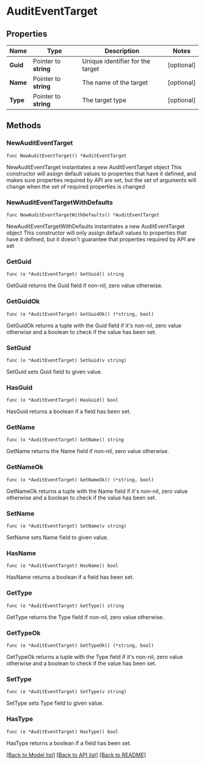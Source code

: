 # AuditEventTarget

## Properties

Name | Type | Description | Notes
------------ | ------------- | ------------- | -------------
**Guid** | Pointer to **string** | Unique identifier for the target | [optional] 
**Name** | Pointer to **string** | The name of the target | [optional] 
**Type** | Pointer to **string** | The target type | [optional] 

## Methods

### NewAuditEventTarget

`func NewAuditEventTarget() *AuditEventTarget`

NewAuditEventTarget instantiates a new AuditEventTarget object
This constructor will assign default values to properties that have it defined,
and makes sure properties required by API are set, but the set of arguments
will change when the set of required properties is changed

### NewAuditEventTargetWithDefaults

`func NewAuditEventTargetWithDefaults() *AuditEventTarget`

NewAuditEventTargetWithDefaults instantiates a new AuditEventTarget object
This constructor will only assign default values to properties that have it defined,
but it doesn't guarantee that properties required by API are set

### GetGuid

`func (o *AuditEventTarget) GetGuid() string`

GetGuid returns the Guid field if non-nil, zero value otherwise.

### GetGuidOk

`func (o *AuditEventTarget) GetGuidOk() (*string, bool)`

GetGuidOk returns a tuple with the Guid field if it's non-nil, zero value otherwise
and a boolean to check if the value has been set.

### SetGuid

`func (o *AuditEventTarget) SetGuid(v string)`

SetGuid sets Guid field to given value.

### HasGuid

`func (o *AuditEventTarget) HasGuid() bool`

HasGuid returns a boolean if a field has been set.

### GetName

`func (o *AuditEventTarget) GetName() string`

GetName returns the Name field if non-nil, zero value otherwise.

### GetNameOk

`func (o *AuditEventTarget) GetNameOk() (*string, bool)`

GetNameOk returns a tuple with the Name field if it's non-nil, zero value otherwise
and a boolean to check if the value has been set.

### SetName

`func (o *AuditEventTarget) SetName(v string)`

SetName sets Name field to given value.

### HasName

`func (o *AuditEventTarget) HasName() bool`

HasName returns a boolean if a field has been set.

### GetType

`func (o *AuditEventTarget) GetType() string`

GetType returns the Type field if non-nil, zero value otherwise.

### GetTypeOk

`func (o *AuditEventTarget) GetTypeOk() (*string, bool)`

GetTypeOk returns a tuple with the Type field if it's non-nil, zero value otherwise
and a boolean to check if the value has been set.

### SetType

`func (o *AuditEventTarget) SetType(v string)`

SetType sets Type field to given value.

### HasType

`func (o *AuditEventTarget) HasType() bool`

HasType returns a boolean if a field has been set.


[[Back to Model list]](../README.md#documentation-for-models) [[Back to API list]](../README.md#documentation-for-api-endpoints) [[Back to README]](../README.md)


